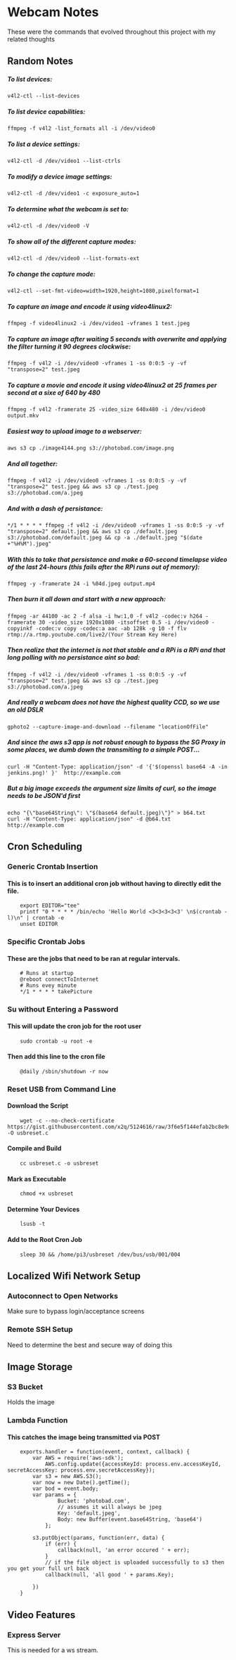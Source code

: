 # Webcam Notes
These were the commands that evolved throughout this project with my related thoughts

## Random Notes
##### To list devices:
	v4l2-ctl --list-devices

##### To list device capabilities:
	ffmpeg -f v4l2 -list_formats all -i /dev/video0

##### To list a device settings: 
	v4l2-ctl -d /dev/video1 --list-ctrls

##### To modify a device image settings: 
	v4l2-ctl -d /dev/video1 -c exposure_auto=1 

##### To determine what the webcam is set to:
	v4l2-ctl -d /dev/video0 -V

##### To show all of the different capture modes: 
	v4l2-ctl -d /dev/video0 --list-formats-ext

##### To change the capture mode: 
 	v4l2-ctl --set-fmt-video=width=1920,height=1080,pixelformat=1

##### To capture an image and encode it using video4linux2:
	ffmpeg -f video4linux2 -i /dev/video1 -vframes 1 test.jpeg

##### To capture an image after waiting 5 seconds with overwrite and applying the filter turning it 90 degrees clockwise:
	ffmpeg -f v4l2 -i /dev/video0 -vframes 1 -ss 0:0:5 -y -vf "transpose=2" test.jpeg

##### To capture a movie and encode it using video4linux2 at 25 frames per second at a sixe of 640 by 480
	ffmpeg -f v4l2 -framerate 25 -video_size 640x480 -i /dev/video0 output.mkv

##### Easiest way to upload image to a webserver: 
	aws s3 cp ./image4144.png s3://photobad.com/image.png

##### And all together:
	ffmpeg -f v4l2 -i /dev/video0 -vframes 1 -ss 0:0:5 -y -vf "transpose=2" test.jpeg && aws s3 cp ./test.jpeg s3://photobad.com/a.jpeg

##### And with a dash of persistance:
	*/1 * * * * ffmpeg -f v4l2 -i /dev/video0 -vframes 1 -ss 0:0:5 -y -vf "transpose=2" default.jpeg && aws s3 cp ./default.jpeg s3://photobad.com/default.jpeg && cp -a ./default.jpeg "$(date +"%H%M").jpeg" 

##### With this to take that persistance and make a 60-second timelapse video of the last 24-hours (this fails after the RPi runs out of memory):
	ffmpeg -y -framerate 24 -i %04d.jpeg output.mp4

##### Then burn it all down and start with a new approach:
	ffmpeg -ar 44100 -ac 2 -f alsa -i hw:1,0 -f v4l2 -codec:v h264 -framerate 30 -video_size 1920x1080 -itsoffset 0.5 -i /dev/video0 -copyinkf -codec:v copy -codec:a aac -ab 128k -g 10 -f flv rtmp://a.rtmp.youtube.com/live2/(Your Stream Key Here)

##### Then realize that the internet is not that stable and a RPi is a RPi and that long polling with no persistance aint so bad:
	ffmpeg -f v4l2 -i /dev/video0 -vframes 1 -ss 0:0:5 -y -vf "transpose=2" test.jpeg && aws s3 cp ./test.jpeg s3://photobad.com/a.jpeg
		
##### And really a webcam does not have the highest quality CCD, so we use an old DSLR
	gphoto2 --capture-image-and-download --filename "locationOfFile"

##### And since the aws s3 app is not robust enough to bypass the SG Proxy in some places, we dumb down the transmiting to a simple POST...
	curl -H "Content-Type: application/json" -d '{'$(openssl base64 -A -in jenkins.png)' }'  http://example.com

##### But a big image exceeds the argument size limits of curl, so the image needs to be JSON'd first
	echo "{\"base64String\": \"$(base64 default.jpeg)\"}" > b64.txt
	curl -H "Content-Type: application/json" -d @b64.txt http://example.com
	


## Cron Scheduling 
### Generic Crontab Insertion
#### This is to insert an additional cron job without having to directly edit the file.
		export EDITOR="tee"
		printf "0 * * * * /bin/echo 'Hello World <3<3<3<3<3' \n$(crontab -l)\n" | crontab -e
		unset EDITOR
### Specific Crontab Jobs
#### These are the jobs that need to be ran at regular intervals.
		# Runs at startup
		@reboot connectToInternet
		# Runs evey minute
		*/1 * * * * takePicture
### Su without Entering a Password
#### This will update the cron job for the root user
		sudo crontab -u root -e
#### Then add this line to the cron file
		@daily /sbin/shutdown -r now
		
### Reset USB from Command Line
#### Download the Script
		wget -c --no-check-certificate https://gist.githubusercontent.com/x2q/5124616/raw/3f6e5f144efab2bc8e9d02b95b8301e1e0eab669/usbreset.c -O usbreset.c
#### Compile and Build
		cc usbreset.c -o usbreset
#### Mark as Executable
		chmod +x usbreset
#### Determine Your Devices
		lsusb -t
#### Add to the Root Cron Job
		sleep 30 && /home/pi3/usbreset /dev/bus/usb/001/004



## Localized Wifi Network Setup
### Autoconnect to Open Networks
Make sure to bypass login/acceptance screens

### Remote SSH Setup
Need to determine the best and secure way of doing this

## Image Storage
### S3 Bucket
Holds the image
### Lambda Function
#### This catches the image being transmitted via POST
		exports.handler = function(event, context, callback) {
			var AWS = require('aws-sdk');
			    AWS.config.update({accessKeyId: process.env.accessKeyId, secretAccessKey: process.env.secretAccessKey});
			var s3 = new AWS.S3();
			var now = new Date().getTime();
			var bod = event.body;
			var params = {
					Bucket: 'photobad.com',
					// assumes it will always be jpeg
					Key: 'default.jpeg',
					Body: new Buffer(event.base64String, 'base64')
				};

			s3.putObject(params, function(err, data) {
				if (err) {
				    callback(null, 'an error occured ' + err);
				}
				// if the file object is uploaded successfully to s3 then you get your full url back
				callback(null, 'all good ' + params.Key);

			})
		}

## Video Features
### Express Server
This is needed for a ws stream. 
		
	

